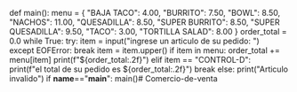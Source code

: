 def main():
   menu = {
    "BAJA TACO": 4.00,
    "BURRITO": 7.50,
    "BOWL": 8.50,
    "NACHOS": 11.00,
    "QUESADILLA": 8.50,
    "SUPER BURRITO": 8.50,
    "SUPER QUESADILLA": 9.50,
    "TACO": 3.00,
    "TORTILLA SALAD": 8.00
    }
   order_total = 0.0
   while True: 
      try:
         item = input("ingrese un articulo de su pedido: ")  
      except EOFError: 
       break
      item = item.upper()
      if item in menu:
       order_total += menu[item]
       print(f"${order_total:.2f}")
      elif item == "CONTROL-D":   
         print(f"el total de su pedido es ${order_total:.2f}") 
         break
      else:
         print("Articulo invalido")
if __name__=="__main__":
    main()# Comercio-de-venta

